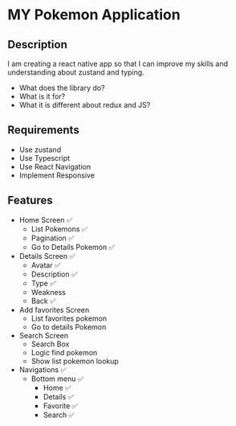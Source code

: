 # MY Pokemon Application

## Description

I am creating a react native app so that I can improve my skills and understanding about zustand and typing. 
- What does the library do? 
- What is it for? 
- What it is different about redux and JS?
## Requirements 

- Use zustand
- Use Typescript
- Use React Navigation
- Implement Responsive

## Features

- Home Screen ✅
  - List Pokemons ✅
  - Pagination ✅
  - Go to Details Pokemon ✅
- Details Screen ✅
  - Avatar ✅
  - Description ✅
  - Type ✅
  - Weakness
  - Back ✅
- Add favorites Screen
  - List favorites pokemon
  - Go to details Pokemon
- Search Screen  
  - Search Box
  - Logic find pokemon
  - Show list pokemon lookup
- Navigations ✅
    - Bottom menu ✅
        - Home ✅
        - Details ✅
        - Favorite ✅
        - Search ✅